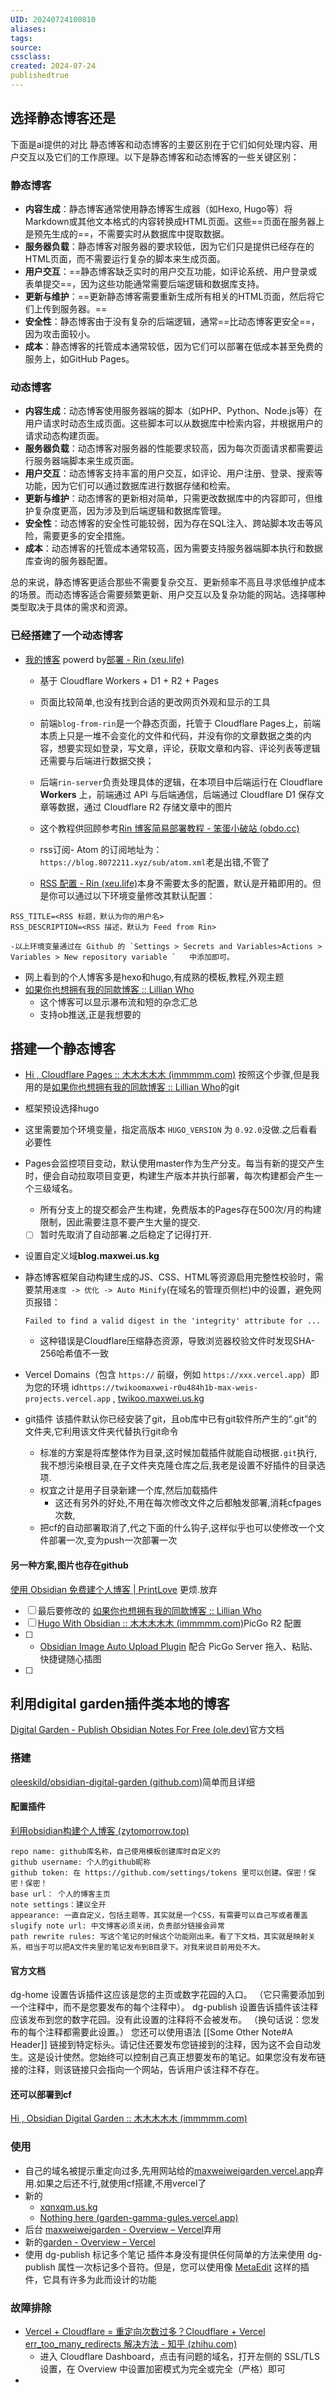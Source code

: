 ```yaml
---
UID: 20240724100810 
aliases: 
tags: 
source: 
cssclass: 
created: 2024-07-24
publishedtrue
---
```


## 选择静态博客还是
 下面是ai提供的对比
静态博客和动态博客的主要区别在于它们如何处理内容、用户交互以及它们的工作原理。以下是静态博客和动态博客的一些关键区别：

### 静态博客

- **内容生成**：静态博客通常使用静态博客生成器（如Hexo, Hugo等）将Markdown或其他文本格式的内容转换成HTML页面。这些==页面在服务器上是预先生成的==，不需要实时从数据库中提取数据。
- **服务器负载**：静态博客对服务器的要求较低，因为它们只是提供已经存在的HTML页面，而不需要运行复杂的脚本来生成页面。
- **用户交互**：==静态博客缺乏实时的用户交互功能，如评论系统、用户登录或表单提交==，因为这些功能通常需要后端逻辑和数据库支持。
- **更新与维护**：==更新静态博客需要重新生成所有相关的HTML页面，然后将它们上传到服务器。==
- **安全性**：静态博客由于没有复杂的后端逻辑，通常==比动态博客更安全==，因为攻击面较小。
- **成本**：静态博客的托管成本通常较低，因为它们可以部署在低成本甚至免费的服务上，如GitHub Pages。

### 动态博客

- **内容生成**：动态博客使用服务器端的脚本（如PHP、Python、Node.js等）在用户请求时动态生成页面。这些脚本可以从数据库中检索内容，并根据用户的请求动态构建页面。
- **服务器负载**：动态博客对服务器的性能要求较高，因为每次页面请求都需要运行服务器端脚本来生成页面。
- **用户交互**：动态博客支持丰富的用户交互，如评论、用户注册、登录、搜索等功能，因为它们可以通过数据库进行数据存储和检索。
- **更新与维护**：动态博客的更新相对简单，只需更改数据库中的内容即可，但维护复杂度更高，因为涉及到后端逻辑和数据库管理。
- **安全性**：动态博客的安全性可能较弱，因为存在SQL注入、跨站脚本攻击等风险，需要更多的安全措施。
- **成本**：动态博客的托管成本通常较高，因为需要支持服务器端脚本执行和数据库查询的服务器配置。

总的来说，静态博客更适合那些不需要复杂交互、更新频率不高且寻求低维护成本的场景。而动态博客适合需要频繁更新、用户交互以及复杂功能的网站。选择哪种类型取决于具体的需求和资源。

### 已经搭建了一个动态博客
- [我的博客](blog.8072211.xyz) powerd by[部署 - Rin (xeu.life)](https://rin-docs.xeu.life/guide/deploy.html)
	- 基于 Cloudflare Workers + D1 + R2 + Pages
	- 页面比较简单,也没有找到合适的更改网页外观和显示的工具
	- 前端`blog-from-rin`是一个静态页面，托管于 Cloudflare Pages上，前端本质上只是一堆不会变化的文件和代码，并没有你的文章数据之类的内容，想要实现如登录，写文章，评论，获取文章和内容、评论列表等逻辑还需要与后端进行数据交换；

	- 后端`rin-server`负责处理具体的逻辑，在本项目中后端运行在 Cloudflare **Workers** 上，前端通过 API 与后端通信，后端通过 Cloudflare D1 保存文章等数据，通过 Cloudflare R2 存储文章中的图片
	- 这个教程供回顾参考[Rin 博客简易部署教程 - 笨蛋小破站 (obdo.cc)](https://blog.obdo.cc/feed/10)
	- rss订阅- Atom 的订阅地址为：`https://blog.8072211.xyz/sub/atom.xml`老是出错,不管了
	-  [RSS 配置 - Rin (xeu.life)](https://rin-docs.xeu.life/guide/rss.html)本身不需要太多的配置，默认是开箱即用的。但是你可以通过以下环境变量修改其默认配置：

```
RSS_TITLE=<RSS 标题，默认为你的用户名>
RSS_DESCRIPTION=<RSS 描述，默认为 Feed from Rin>

-以上环境变量通过在 Github 的 `Settings > Secrets and Variables>Actions > Variables > New repository variable `   中添加即可。
```








- 网上看到的个人博客多是hexo和hugo,有成熟的模板,教程,外观主题
- [如果你也想拥有我的同款博客 :: Lillian Who](https://lillianwho.com/posts/how-to-clone-my-blog/)
	- 这个博客可以显示瀑布流和短的杂念汇总
	- 支持ob推送,正是我想要的
## 搭建一个静态博客
- [Hi , Cloudflare Pages :: 木木木木木 (immmmm.com)](https://immmmm.com/hi-cloudflare/) 按照这个步骤,但是我用的是[如果你也想拥有我的同款博客 :: Lillian Who](https://lillianwho.com/posts/how-to-clone-my-blog/)的git
- 框架预设选择hugo
- 这里需要加个环境变量，指定高版本 `HUGO_VERSION` 为 `0.92.0`没做.之后看看必要性
- Pages会监控项目变动，默认使用master作为生产分支。每当有新的提交产生时，便会自动拉取项目变更，构建生产版本并执行部署，每次构建都会产生一个三级域名。
	- 所有分支上的提交都会产生构建，免费版本的Pages存在500次/月的构建限制，因此需要注意不要产生大量的提交.
	- [ ] 暂时先取消了自动部署.之后稳定了记得打开.
- 设置自定义域**blog.maxwei.us.kg**
- 静态博客框架自动构建生成的JS、CSS、HTML等资源启用完整性校验时，需要禁用`速度 -> 优化 -> Auto Minify`(在域名的管理页侧栏)中的设置，避免网页报错：

	`Failed to find a valid digest in the 'integrity' attribute for ...`

	- 这种错误是Cloudflare压缩静态资源，导致浏览器校验文件时发现SHA-256哈希值不一致
-  Vercel Domains（包含 `https://` 前缀，例如 `https://xxx.vercel.app`）即为您的环境 id`https://twikoomaxwei-r0u484h1b-max-weis-projects.vercel.app` , [twikoo.maxwei.us.kg](https://twikoo.maxwei.us.kg/)
- git插件 该插件默认你已经安装了git，且ob库中已有git软件所产生的“.git”的文件夹,它利用该文件夹代替执行git命令
	- 标准的方案是将库整体作为目录,这时候加载插件就能自动根据`.git`执行,我不想污染根目录,在子文件夹克隆仓库之后,我老是设置不好插件的目录选项.
	- 权宜之计是用子目录新建一个库,然后加载插件
		- 这还有另外的好处,不用在每次修改文件之后都触发部署,消耗cfpages次数,
	- 把cf的自动部署取消了,代之下面的什么钩子,这样似乎也可以使修改一个文件部署一次,变为push一次部署一次
#### 另一种方案,图片也存在github
[使用 Obsidian 免费建个人博客 | PrintLove](https://www.printlove.cn/obsidian-blog) 更烦.放弃


- [ ] 最后要修改的 [如果你也想拥有我的同款博客 :: Lillian Who](https://lillianwho.com/posts/how-to-clone-my-blog/)
- [ ] [Hugo With Obsidian :: 木木木木木 (immmmm.com)](https://immmmm.com/hugo-with-obsidian/)PicGo R2 配置
- [ ] - [Obsidian Image Auto Upload Plugin](https://github.com/renmu123/obsidian-image-auto-upload-plugin/blob/master/readme-zh.md) 配合 PicGo Server 拖入、粘贴、快捷键随心插图
- [ ] 

##  利用digital garden插件类本地的博客
[Digital Garden - Publish Obsidian Notes For Free (ole.dev)](https://dg-docs.ole.dev/)官方文档
### 搭建
[oleeskild/obsidian-digital-garden (github.com)](https://github.com/oleeskild/Obsidian-Digital-Garden)简单而且详细
#### 配置插件
[利用obsidian构建个人博客 (zytomorrow.top)](https://zytomorrow.top/%E6%8A%80%E6%9C%AF%E6%8A%98%E8%85%BE/%E5%88%A9%E7%94%A8obsidian%E6%9E%84%E5%BB%BA%E4%B8%AA%E4%BA%BA%E5%8D%9A%E5%AE%A2/)
```
repo name: github库名称，自己使用模板创建库时自定义的  
github username: 个人的github昵称  
github token: 在 https://github.com/settings/tokens 里可以创建。保密！保密！保密！  
base url： 个人的博客主页  
note settings：建议全开  
appearance: 一直自定义，包括主题等，其实就是一个CSS，有需要可以自己写或者覆盖  
slugify note url: 中文博客必须关闭，负责部分链接会异常  
path rewrite rules: 写这个笔记的时候这个功能刚出来。看了下文档，其实就是映射关系，相当于可以把A文件夹里的笔记发布到B目录下。对我来说目前用处不大。
```
#### 官方文档
dg-home 设置告诉插件这应该是您的主页或数字花园的入口。 （它只需要添加到一个注释中，而不是您要发布的每个注释中）。
dg-publish 设置告诉插件该注释应该发布到您的数字花园。没有此设置的注释将不会被发布。 （换句话说：您发布的每个注释都需要此设置。）
您还可以使用语法 [[Some Other Note#A Header]] 链接到特定标头。请记住还要发布您链接到的注释，因为这不会自动发生。这是设计使然。您始终可以控制自己真正想要发布的笔记。如果您没有发布链接的注释，则该链接只会指向一个网站，告诉用户该注释不存在。
#### 还可以部署到cf
[Hi , Obsidian Digital Garden :: 木木木木木 (immmmm.com)](https://immmmm.com/hi-obsidian-digital-garden/)
### 使用
- 自己的域名被提示重定向过多,先用网站给的[maxweiweigarden.vercel.app](https://maxweiweigarden.vercel.app/)弃用.如果之后还不行,就使用cf搭建,不用vercel了
- 新的
	- [xqnxqm.us.kg](https://xqnxqm.us.kg/)
	- [Nothing here (garden-gamma-gules.vercel.app)](https://garden-gamma-gules.vercel.app/)
- 后台 [maxweiweigarden - Overview – Vercel](https://vercel.com/max-weis-projects/maxweiweigarden/settings/domains)弃用
- 新的[garden - Overview – Vercel](https://vercel.com/max-weis-projects/garden)
- 使用 dg-publish 标记多个笔记  插件本身没有提供任何简单的方法来使用 dg-publish 属性一次标记多个音符。但是，您可以使用像 [MetaEdit](https://github.com/chhoumann/MetaEdit) 这样的插件，它具有许多为此而设计的功能
### 故障排除
-  [Vercel + Cloudflare = 重定向次数过多？Cloudflare + Vercel err_too_many_redirects 解决方法 - 知乎 (zhihu.com)](https://zhuanlan.zhihu.com/p/621476520)
	- 进入 Cloudflare Dashboard，点击有问题的域名，打开左侧的 SSL/TLS 设置，在 Overview 中设置加密模式为完全或完全（严格）即可
- 

